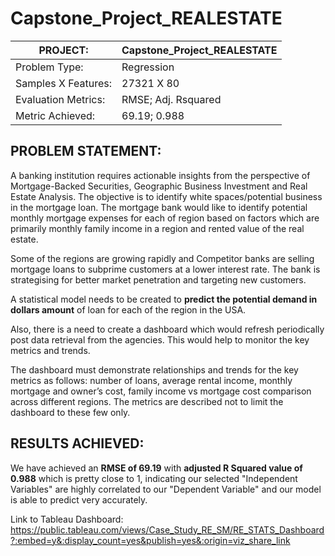 # Capstone_Project_REALESTATE

PROJECT: | Capstone_Project_REALESTATE
-------------------------  | ------------------------------------------
Problem Type: | Regression
Samples X Features: | 27321 X 80
Evaluation Metrics: | RMSE; Adj. Rsquared
Metric Achieved: | 69.19; 0.988

## PROBLEM STATEMENT:

A banking institution requires actionable insights from the perspective of Mortgage-Backed Securities, Geographic Business Investment and Real Estate Analysis. 
The objective is to identify white spaces/potential business in the mortgage loan. 
The mortgage bank would like to identify potential monthly mortgage expenses for each of region based on factors which are primarily monthly family income in a region and rented value of the real estate. 

Some of the regions are growing rapidly and Competitor banks are selling mortgage loans to subprime customers at a lower interest rate. The bank is strategising for better market penetration and targeting new customers. 

A statistical model needs to be created to **predict the potential demand in dollars amount** of loan for each of the region in the USA. 

Also, there is a need to create a dashboard which would refresh periodically post data retrieval from the agencies. This would help to monitor the key metrics and trends.

The dashboard must demonstrate relationships and trends for the key metrics as follows: number of loans, average rental income, monthly mortgage and owner’s cost, family income vs mortgage cost comparison across different regions. The metrics are described not to limit the dashboard to these few only. 


## RESULTS ACHIEVED:
We have achieved an **RMSE of 69.19** with **adjusted R Squared value of 0.988** which is pretty close to 1, indicating our selected "Independent Variables" are highly correlated to our "Dependent Variable" and our model is able to predict very accurately.

Link to Tableau Dashboard:
https://public.tableau.com/views/Case_Study_RE_SM/RE_STATS_Dashboard?:embed=y&:display_count=yes&publish=yes&:origin=viz_share_link
